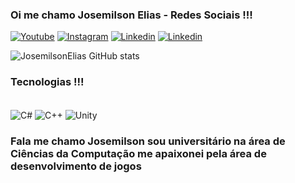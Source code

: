### Oi me chamo Josemilson Elias - Redes Sociais !!!

[![Youtube](https://img.shields.io/badge/YouTube-FF0000?style=for-the-badge&logo=youtube&logoColor=white)](https://www.youtube.com/channel/UCEzwReyx-dRX69ykcFVF92g)
[![Instagram](https://img.shields.io/badge/Instagram-E4405F?style=for-the-badge&logo=instagram&logoColor=white)](https://www.instagram.com/cell_gamedev/)
[![Linkedin]([[https://img.shields.io/badge/LinkedIn-0077B5?style=for-the-badge&logo=linkedin&logoColor=white)](https://www.linkedin.com/in/josemilson-elias-986398214/](https://www.linkedin.com/in/josemilson-elias-377a7b299/](https://www.linkedin.com/in/josemilson-elias-377a7b299/)))
[![Linkedin]([https://img.shields.io/badge/TikTok-000000?style=for-the-badge&logo=tiktok&logoColor=white)](https://www.tiktok.com/@cell_gamedev](https://www.linkedin.com/in/josemilson-elias-377a7b299/))

![JosemilsonElias GitHub stats](https://github-readme-stats.vercel.app/api?username=josemilsonelias&show_icons=true&theme=radical)

### Tecnologias !!!
<div style = "display inline: inline_block"><br/>
   <img align = "center" alt = "C#" src = "https://img.shields.io/badge/C%23-239120?style=for-the-badge&logo=c-sharp&logoColor=white"/>
   <img align = "center" alt = "C++" src = "https://img.shields.io/badge/C%2B%2B-00599C?style=for-the-badge&logo=c%2B%2B&logoColor=white"/>
   <img align = "center" alt = "Unity" src = "https://img.shields.io/badge/Unity-100000?style=for-the-badge&logo=unity&logoColor=white"/>
</div>



### Fala me chamo Josemilson sou universitário na área de Ciências da Computação me apaixonei pela área de desenvolvimento de jogos


